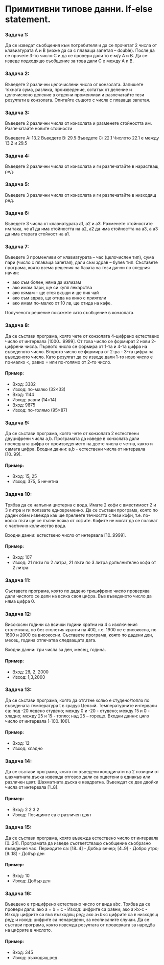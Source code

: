 # Примитивни типове данни. If-else statement.

### Задача 1:
Да се изведат съобщения към потребителя и да се прочетат 2 числа от
клавиатурата A и B (може да са с плаваща запетая – double).
После да се прочете 3-то число C и да се провери дали то е м/у A и B.
Да се изведе подходящо съобщение за това дали C е между A и B.

### Задача 2:
Въведете 2 различни целочислени числа от конзолата. Запишете
тяхната сума, разлика, произведение, остатък от деление и
целочислено деление в отделни променливи и разпечатайте тези
резултати в конзолата. Опитайте същото с числа с плаваща запетая.

### Задача 3:
Въведете 2 различни числа от конзолата и разменете стойността им.
Разпечатайте новите стойности

Въведете А:
13.2
Въведете В:
29.5
Въведете С:
22.1
Числото 22.1 е между 13.2 и 29.5

### Задача 4:
Въведете 2 различни числа от конзолата и ги разпечатайте в
нарастващ ред.

### Задача 5:
Въведете 3 различни числа от конзолата и ги разпечатайте в низходящ
ред.

### Задача 6:
Въведете 3 числа от клавиатурата а1, а2 и а3. Разменете стойностите
им така, че а1 да има стойността на а2, а2 да има стойността на а3, а
а3 да има старата стойност на а1.

### Задача 7:
Въведете 3 променливи от клавиатурата – час (целочислен тип), сума
пари (число с плаваща запетая), дали съм здрав – булев тип.
Съставете програма, която взема решения на базата на тези данни по
следния начин:

- ако съм болен, няма да излизам
- ако имам пари, ще си купя лекарства
- ако нямам – ще стоя вкъщи и ще пия чай
- ако съм здрав, ще отида на кино с приятели
- ако имам по-малко от 10 лв, ще отида на кафе.

Полученото решение покажете като съобщение в конзолата.

### Задача 8:
Да се състави програма, която чете от конзолата 4-цифренo
естествено число от интервала [1000.. 9999]. От това число се
формират 2 нови 2-цифрени числа. Първото число се формира от 1-та
и 4-та цифра на въведеното число. Второто число се формира от 2-рa -
3-та цифра на въведеното число. Като резултат да се изведе дали 1-то
ново число e по-малко <, равно = или по-голямо от 2-то число.

#### Пример:
* Вход: 3332
* Изход: по-малко (32<33)
* Вход: 1144
* Изход: равни (14=14)
* Вход: 9875
* Изход: по-голямо (95>87)

### Задача 9:
Да се състави програма, която чете от конзолата 2 естествени
двуцифрени числа a,b.
Програмата да изведе в конзолата дали последната цифра от
произведението на двете числа е четна, както и самата цифра.
Входни данни: a,b - естествени числа от интервала [10..99].

#### Пример:
* Вход: 15, 25
* Изход: 375, 5 нечетна

### Задача 10:
Трябва да се напълни цистерна с вода. Имате 2 кофи с вместимост 2 и
3 литра и ги ползвате едновременно.
Да се състави програма, която по даден обем извежда как ще прелеете
течността с тези кофи, т.е. по-колко пъти ще се пълни всяка от
кофите. Кофите не могат да се ползват с частично количество вода.

Входни данни: естествено число от интервала [10..9999].

#### Пример:
* Вход: 107
* Изход: 21 пъти по 2 литра,
21 пъти по 3 литра
допълнително кофа от 2 литра

### Задача 11:
Съставете програма, която по дадено трицифренo число проверява
дали числото се дели на всяка своя цифра. Във въведеното число да
няма цифра 0.

### Задача 12:
Високосни години са всички години кратни на 4 с изключения
столетията, но без столетия кратни на 400, т.е. 1900 не е високосна,
но 1600 и 2000 са високосни.
Съставете програма, която по дадени ден, месец, година отпечатва
следващата дата.

Входни данни: три числа за ден, месец, година.

#### Пример:
* Вход: 28, 2, 2000
* Изход: 1,3,2000

### Задача 13:
Да се състави програма, която да отгатне колко е студено/топло по
въведената температура t в градус Целзий.
Температурните интервали са:
под -20 ледено студено;
между 0 и -20 - студено;
между 15 и 0 - хладно;
между 25 и 15 - топло;
над 25 – горещо.
Входни данни: цяло число от интервала [-100..100].

#### Пример:
* Вход: 12
* Изход: хладно

### Задача 14:
Да се състави програма, която по въведени координати на 2 позиции
от шахматната дъска извежда отговор дали са оцветени в еднакъв или
различен цвят.
Шахматната дъска е квадратна.
Въвеждат се две двойки числа от интервала [1..8].

#### Пример:
* Вход: 2 2 3 2
* Изход: Позициите са с различен цвят

### Задача 15:
Да се състави програма, която въвежда естествено число от интервала
[0..24].
Програмата да изведе съответстващо съобщение съобразно въведения
час.
Периодите са:
[18..4] - Добър вечер;
[4..9] - Добро утро;
[9..18] - Добър ден

#### Пример:
* Вход: 10
* Изход: Добър ден

### Задача 16:
Въведено е трицифрено естествено число от вида abc.
Трябва да се провери дали:
ако a = b = c - Изход: цифрите са равни;
ако a>b>c - Изход: цифрите са във възходящ ред;
ако a<b<c цифрите са в низходящ ред;
и изход: цифрите са ненаредени, за неописаните случаи.
Да се състави програма, която извежда резултата от проверката за
наредба на цифрите в числото.

#### Пример:
* Вход: 345
* Изход: възходящ ред.
